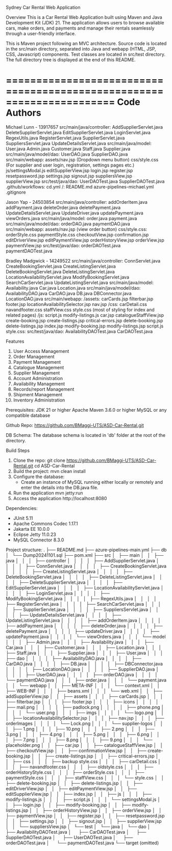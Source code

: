 Sydney Car Rental Web Application

Overview
This is a Car Rental Web Application built using Maven and Java Development Kit (JDK) 21. The application allows users to browse available cars, make orders, and payments and manage their rentals seamlessly through a user-friendly interface.

This is Maven project following an MVC architecture. Source code is located in the src/main directory, separated into Java and webapp (HTML, JSP, CSS, Javascript) components. Test classes are located in src/test directory. The full directory tree is displayed at the end of this README.

======================================================================
Code Authors
======================================================================

Michael Lunn - 13917657
    src/main/java/controller:
        AddSupplierServlet.java
        DeleteSupplierServlet.java
        EditSupplierServlet.java
        LoginServlet.java
        RegexUtils.java
        RegisterServlet.java
        SupplierServlet.java
        SuppliersServlet.java
        UpdateDetailsServlet.java
    src/main/java/model:
        User.java
        Admin.java
        Customer.java
        Staff.java
        Supplier.java
    src/main/java/model/dao:
        UserDAO.java
        SupplierDAO.java
    src/main/webapp:
        assets/nav.jsp (Dropdown menu button)
        css/style.css (For supplier and user login, registration, settings pages etc.)
        js/settingsModal.js
        editSupplierView.jsp
        login.jsp
        register.jsp
        resetpassword.jsp
        settings.jsp
        signout.jsp
        suppliersView.jsp
        supplierView.jsp
    src/test/java/dao:
        UserDAOTest.java
        SupplierDAOTest.java
    .github/workflows:
        cd.yml
    /:
        README.md
        azure-pipelines-michael.yml
        .gitignore


Jason Yap - 24503854
    src/main/java/controller:
        addOrderItem.java
        addPayment.java
        deleteOrder.java
        deletePayment.java
        UpdateDetailsServlet.java
        UpdateDriver.java
        updatePayment.java
        viewOrders.java
    src/main/java/model:
        order.java
        payment.java
    src/main/java/model/dao:
        orderDAO.java
        paymentDAO.java
    src/main/webapp:
        assets/nav.jsp (view order button)
        css/style.css:
            orderStyle.css
            paymentStyle.css
        checkoutView.jsp
        confirmation.jsp
        editDriverView.jsp
        editPaymentView.jsp
        orderHistoryView.jsp
        orderView.jsp
        paymentView.jsp
    src/test/java/dao:
        orderDAOTest.java
        paymentDAOTest.java
        
Bradley Madgwick - 14249522
    src/main/java/controller:
        ConnServlet.java
        CreateBookingServlet.java
        CreateListingServlet.java
        DeleteBookingServlet.java
        DeleteListingServlet.java
        LocationAvailabilityServlet.java
        ModifyBookingServlet.java
        SearchCarServlet.java
        UpdateListingServlet.java
    src/main/java/model:
        Availability.java
        Car.java
        Location.java
    src/main/java/model/dao:
        AvailabilityDAO.java
        CarDAO.java
        DB.java
        DBConnector.java
        LocationDAO.java
    src/main/webapp:
        /assets:
            carCards.jsp
            filterbar.jsp
            footer.jsp
            locationAvailabilitySelector.jsp
            nav.jsp
        /css:
            carDetail.css
            navandfooter.css
            staffView.css
            style.css (most of styling for index and related pages)
        /js:
            script.js
            modify-listings.js
        car.jsp
        catalogueStaffView.jsp
        create-booking.jsp
        create-listings.jsp
        critical-errors.jsp
        delete-booking.jsp
        delete-listings.jsp
        index.jsp
        modify-booking.jsp
        modify-listings.jsp
        script.js
        style.css:
    src/test/java/dao:
        AvailabilityDAOTest.java
        CarDAOTest.java


Features
1. User Access Management
2. Order Management
3. Payment Management
4. Catalogue Management
5. Supplier Management
6. Account Administration
7. Availability Management
8. Records/report Management
9. Shipment Management
10. Inventory Administration

Prerequisites:
JDK 21 or higher
Apache Maven 3.6.0 or higher
MySQL or any compatible database

Github Repo:
https://github.com/BMaggi-UTS/ASD-Car-Rental.git

DB Schema:
The database schema is located in 'db' folder at the root of the directory.

Build Steps

1. Clone the repo:
    git clone https://github.com/BMaggi-UTS/ASD-Car-Rental.git
    cd ASD-Car-Rental
2. Build the project:
    mvn clean install
3. Configure the database:
    - Create an instance of MySQL running either locally or remotely and enter the details into the DB.java file.
4. Run the application
    mvn jetty:run
5. Access the application
    http://localhost:8080

Dependencies:
- JUnit 5.11
- Apache Commons Codec 1.17.1
- Jakarta EE 10.0.0
- Eclipse Jetty 11.0.23
- MySQL Connector 8.3.0

Project structure:
.
├── README.md
├── azure-pipelines-main.yml
├── db
│   └── Dump20241101.sql
├── pom.xml
├── src
│   ├── main
│   │   ├── java
│   │   │   ├── controller
│   │   │   │   ├── AddSupplierServlet.java
│   │   │   │   ├── ConnServlet.java
│   │   │   │   ├── CreateBookingServlet.java
│   │   │   │   ├── CreateListingServlet.java
│   │   │   │   ├── DeleteBookingServlet.java
│   │   │   │   ├── DeleteListingServlet.java
│   │   │   │   ├── DeleteSupplierServlet.java
│   │   │   │   ├── EditSupplierServlet.java
│   │   │   │   ├── LocationAvailabilityServlet.java
│   │   │   │   ├── LoginServlet.java
│   │   │   │   ├── ModifyBookingServlet.java
│   │   │   │   ├── RegexUtils.java
│   │   │   │   ├── RegisterServlet.java
│   │   │   │   ├── SearchCarServlet.java
│   │   │   │   ├── SupplierServlet.java
│   │   │   │   ├── SuppliersServlet.java
│   │   │   │   ├── UpdateDetailsServlet.java
│   │   │   │   ├── UpdateListingServlet.java
│   │   │   │   ├── addOrderItem.java
│   │   │   │   ├── addPayment.java
│   │   │   │   ├── deleteOrder.java
│   │   │   │   ├── deletePayment.java
│   │   │   │   ├── updateDriver.java
│   │   │   │   ├── updatePayment.java
│   │   │   │   └── viewOrders.java
│   │   │   └── model
│   │   │       ├── Admin.java
│   │   │       ├── Availability.java
│   │   │       ├── Car.java
│   │   │       ├── Customer.java
│   │   │       ├── Location.java
│   │   │       ├── Staff.java
│   │   │       ├── Supplier.java
│   │   │       ├── User.java
│   │   │       ├── dao
│   │   │       │   ├── AvailabilityDAO.java
│   │   │       │   ├── CarDAO.java
│   │   │       │   ├── DB.java
│   │   │       │   ├── DBConnector.java
│   │   │       │   ├── LocationDAO.java
│   │   │       │   ├── SupplierDAO.java
│   │   │       │   ├── UserDAO.java
│   │   │       │   ├── orderDAO.java
│   │   │       │   └── paymentDAO.java
│   │   │       ├── order.java
│   │   │       └── payment.java
│   │   └── webapp
│   │       ├── META-INF
│   │       │   └── context.xml
│   │       ├── WEB-INF
│   │       │   ├── beans.xml
│   │       │   └── web.xml
│   │       ├── addSupplierView.jsp
│   │       ├── assets
│   │       │   ├── carCards.jsp
│   │       │   ├── filterbar.jsp
│   │       │   ├── footer.jsp
│   │       │   ├── icons
│   │       │   │   ├── mail.png
│   │       │   │   ├── padlock.png
│   │       │   │   ├── phone.png
│   │       │   │   └── user.png
│   │       │   ├── imgs
│   │       │   │   └── logo.png
│   │       │   ├── locationAvailabilitySelector.jsp
│   │       │   ├── nav.jsp
│   │       │   ├── orderImages
│   │       │   │   └── Lock.png
│   │       │   └── supplier-logos
│   │       │       ├── 1.png
│   │       │       ├── 10.png
│   │       │       ├── 2.png
│   │       │       ├── 3.png
│   │       │       ├── 4.png
│   │       │       ├── 5.png
│   │       │       ├── 6.png
│   │       │       ├── 7.png
│   │       │       ├── 8.png
│   │       │       ├── 9.png
│   │       │       └── placeholder.png
│   │       ├── car.jsp
│   │       ├── catalogueStaffView.jsp
│   │       ├── checkoutView.jsp
│   │       ├── confirmationView.jsp
│   │       ├── create-booking.jsp
│   │       ├── create-listings.jsp
│   │       ├── critical-errors.jsp
│   │       ├── css
│   │       │   ├── backup style.css
│   │       │   ├── carDetail.css
│   │       │   ├── navandfooter.css
│   │       │   ├── oldstyle.css
│   │       │   ├── orderHistoryStyle.css
│   │       │   ├── orderStyle.css
│   │       │   ├── paymentStyle.css
│   │       │   ├── staffView.css
│   │       │   └── style.css
│   │       ├── delete-booking.jsp
│   │       ├── delete-listings.jsp
│   │       ├── editDriverView.jsp
│   │       ├── editPaymentView.jsp
│   │       ├── editSupplierView.jsp
│   │       ├── index.jsp
│   │       ├── js
│   │       │   ├── modify-listings.js
│   │       │   ├── script.js
│   │       │   └── settingsModal.js
│   │       ├── login.jsp
│   │       ├── modify-booking.jsp
│   │       ├── modify-listings.jsp
│   │       ├── orderHistoryView.jsp
│   │       ├── orderView.jsp
│   │       ├── paymentView.jsp
│   │       ├── register.jsp
│   │       ├── resetpassword.jsp
│   │       ├── settings.jsp
│   │       ├── signout.jsp
│   │       ├── supplierView.jsp
│   │       └── suppliersView.jsp
│   └── test
│       └── java
│           └── dao
│               ├── AvailabilityDAOTest.java
│               ├── CarDAOTest.java
│               ├── SupplierDAOTest.java
│               ├── UserDAOTest.java
│               ├── orderDAOTest.java
│               └── paymentDAOTest.java
└── target (omitted)
